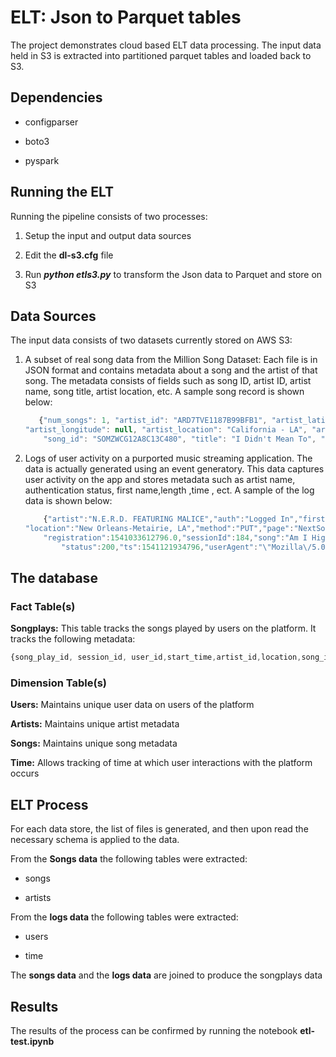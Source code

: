 # ELT: Json to Parquet tables

The project demonstrates cloud based ELT data processing. The input data held in S3 is extracted into partitioned parquet tables and loaded back to S3.

## Dependencies

- configparser

- boto3

- pyspark

## Running the ELT

Running the pipeline consists of two processes:

1. Setup the input and output data sources

2. Edit the **dl-s3.cfg** file

3. Run ***python etls3.py*** to transform the Json data to Parquet and store on S3

## Data Sources

The input data consists of two datasets currently stored on AWS S3:

1. A subset of real song data from the Million Song Dataset: Each file is in JSON format and contains metadata about a song and the artist of that song. The metadata consists of fields such as song ID, artist ID, artist name, song title, artist location, etc. A sample song record is shown below:

    ```javascript
       {"num_songs": 1, "artist_id": "ARD7TVE1187B99BFB1", "artist_latitude": null, 
    "artist_longitude": null, "artist_location": "California - LA", "artist_name": "Casual", 
        "song_id": "SOMZWCG12A8C13C480", "title": "I Didn't Mean To", "duration": 218.93179, "year": 0} 
    ```

2. Logs of user activity on a purported music streaming application. The data is actually generated using an event generatory. This data captures user activity on the app and stores metadata such as artist name, authentication status, first name,length ,time , ect. A sample of the log data is shown below:

    ```javascript
        {"artist":"N.E.R.D. FEATURING MALICE","auth":"Logged In","firstName":"Jayden","gender":"M","itemInSession":0,"lastName":"Fox","length":288.9922,"level":"free",
    "location":"New Orleans-Metairie, LA","method":"PUT","page":"NextSong",
        "registration":1541033612796.0,"sessionId":184,"song":"Am I High (Feat. Malice)",
            "status":200,"ts":1541121934796,"userAgent":"\"Mozilla\/5.0 (Windows NT 6.3; WOW64) AppleWebKit\/537.36 (KHTML, like Gecko) Chrome\/36.0.1985.143 Safari\/537.36\"","userId":"101"}
    ```

## The database

### Fact Table(s)

**Songplays:** This table tracks the songs played by users on the platform. It tracks the following metadata:

```javascript
{song_play_id, session_id, user_id,start_time,artist_id,location,song_id, agent}
```

### Dimension Table(s)

**Users:** Maintains unique user data on users of the platform

**Artists:** Maintains unique artist metadata

**Songs:** Maintains unique song metadata

**Time:** Allows tracking of time at which user interactions with the platform occurs

## ELT Process

For each data store, the list of files is generated, and then upon read the necessary schema is applied to the data.

From the **Songs data** the following tables were extracted:

- songs

- artists

From the **logs data** the following tables were extracted:

- users

- time

The **songs data** and the **logs data** are joined to produce the songplays data

## Results

The results of the process can be confirmed by running the notebook **etl-test.ipynb**
